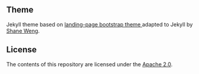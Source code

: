 ## Theme

Jekyll theme based on [landing-page bootstrap theme ](http://startbootstrap.com/templates/landing-page) adapted to Jekyll by [Shane Weng](https://github.com/swcool/landing-page-theme).

## License
The contents of this repository are licensed under the [Apache
2.0](http://www.apache.org/licenses/LICENSE-2.0.html).